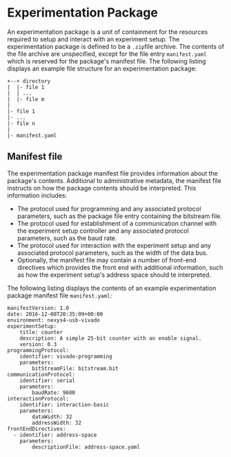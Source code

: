 # Experimentation Package
An experimentation package is a unit of containment for the resources required to setup and interact with an experiment setup. The experimentation package is defined to be a `.zip`file archive. The contents of the file archive are unspecified, except for the file entry `manifest.yaml` which is reserved for the package's manifest file. The following listing displays an example file structure for an experimentation package:

```
+--+ directory
|  |- file 1
|  | ...
|  |- file m
|
|- file 1
|- ...
|- file n
|
|- manifest.yaml
```

## Manifest file
The experimentation package manifest file provides information about the package's contents. Additional to administrative metadata, the manifest file instructs on how the package contents should be interpreted. This information includes:

- The protocol used for programming and any associated protocol parameters, such as the package file entry containing the bitstream file.
- The protocol used for establishment of a communication channel with the experiment setup controller and any associated protocol parameters, such as the baud rate.
- The protocol used for interaction with the experiment setup and any associated protocol parameters, such as the width of the data bus.
- Optionally, the manifest file may contain a number of front-end directives which provides the front end with additional information, such as how the experiment setup's address space should te interpreted.

The following listing displays the contents of an example experimentation package manifest file `manifest.yaml`:
```
manifestVersion: 1.0
date: 2016-12-08T20:35:09+00:00
environment: nexys4-usb-vivado
experimentSetup:
    title: counter
    description: A simple 25-bit counter with an enable signal.
    version: 0.3
programmingProtocol:
    identifier: vivado-programming
    parameters:
        bitStreamFile: bitstream.bit
communicationProtocol:
    identifier: serial
    parameters:
        baudRate: 9600
interactionProtocol:
    identifier: interaction-basic
    parameters:
        dataWidth: 32
        addressWidth: 32
frontEndDirectives:
  - identifier: address-space
    parameters:
        descriptionFile: address-space.yaml
    

		
```
